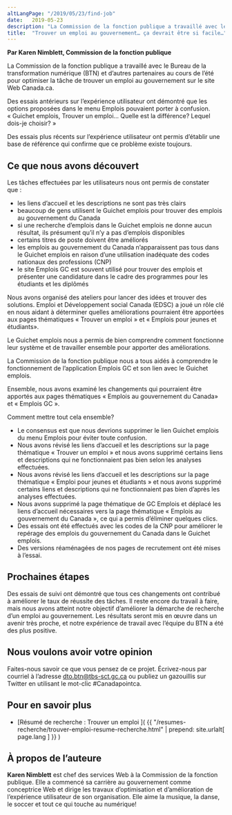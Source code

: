 ```yaml
---
altLangPage: "/2019/05/23/find-job"
date:   2019-05-23
description: "La Commission de la fonction publique a travaillé avec le Bureau de la transformation numérique (BTN) et d’autres partenaires au cours de l’été pour optimiser la tâche de trouver un emploi au gouvernement sur le site Web Canada.ca."
title:  "Trouver un emploi au gouvernement… ça devrait être si facile…"
---
```


**Par Karen Nimblett, Commission de la fonction publique**

La Commission de la fonction publique a travaillé avec le Bureau de la transformation numérique (BTN) et d’autres partenaires au cours de l’été pour optimiser la tâche de trouver un emploi au gouvernement sur le site Web Canada.ca.

Des essais antérieurs sur l’expérience utilisateur ont démontré que les options proposées dans le menu Emplois pouvaient porter à confusion. «&nbsp;Guichet emplois, Trouver un emploi… Quelle est la différence? Lequel dois-je choisir?&nbsp;»

Des essais plus récents sur l’expérience utilisateur ont permis d’établir une base de référence qui confirme que ce problème existe toujours.

## Ce que nous avons découvert

Les tâches effectuées par les utilisateurs nous ont permis de constater que&nbsp;:
* les liens d’accueil et les descriptions ne sont pas très clairs
* beaucoup de gens utilisent le Guichet emplois pour trouver des emplois au gouvernement du Canada
* si une recherche d’emplois dans le Guichet emplois ne donne aucun résultat, ils présument qu’il n’y a pas d’emplois disponibles
* certains titres de poste doivent être améliorés
* les emplois au gouvernement du Canada n’apparaissent pas tous dans le Guichet emplois en raison d’une utilisation inadéquate des codes nationaux des professions (CNP)
* le site Emplois GC est souvent utilisé pour trouver des emplois et présenter une candidature dans le cadre des programmes pour les étudiants et les diplômés

Nous avons organisé des ateliers pour lancer des idées et trouver des solutions. Emploi et Développement social Canada (EDSC) a joué un rôle clé en nous aidant à déterminer quelles améliorations pourraient être apportées aux pages thématiques «&nbsp;Trouver un emploi&nbsp;» et «&nbsp;Emplois pour jeunes et étudiants».

Le Guichet emplois nous a permis de bien comprendre comment fonctionne leur système et de travailler ensemble pour apporter des améliorations.

La Commission de la fonction publique nous a tous aidés à comprendre le fonctionnement de l’application Emplois GC et son lien avec le Guichet emplois.

Ensemble, nous avons examiné les changements qui pourraient être apportés aux pages thématiques «&nbsp;Emplois au gouvernement du Canada»  et «&nbsp;Emplois GC&nbsp;».

Comment mettre tout cela ensemble?
* Le consensus est que nous devrions supprimer le lien Guichet emplois du menu Emplois pour éviter toute confusion.
* Nous avons révisé les liens d’accueil et les descriptions sur la page thématique «&nbsp;Trouver un emploi&nbsp;» et nous avons supprimé certains liens et descriptions qui ne fonctionnaient pas bien selon les analyses effectuées.
* Nous avons révisé les liens d’accueil et les descriptions sur la page thématique «&nbsp;Emploi pour jeunes et étudiants&nbsp;» et nous avons supprimé certains liens et descriptions qui ne fonctionnaient pas bien d’après les analyses effectuées.
* Nous avons supprimé la page thématique de GC Emplois et déplacé les liens d’accueil nécessaires vers la page thématique «&nbsp;Emplois au gouvernement du Canada&nbsp;», ce qui a permis d’éliminer quelques clics.
* Des essais ont été effectués avec les codes de la CNP pour améliorer le repérage des emplois du gouvernement du Canada dans le Guichet emplois.
* Des versions réaménagées de nos pages de recrutement ont été mises à l’essai.

## Prochaines étapes

Des essais de suivi ont démontré que tous ces changements ont contribué à améliorer le taux de réussite des tâches. Il reste encore du travail à faire, mais nous avons atteint notre objectif d’améliorer la démarche de recherche d’un emploi au gouvernement. Les résultats seront mis en œuvre dans un avenir très proche, et notre expérience de travail avec l’équipe du BTN a été des plus positive.


## Nous voulons avoir votre opinion

Faites-nous savoir ce que vous pensez de ce projet. Écrivez-nous par courriel à l’adresse [dto.btn@tbs-sct.gc.ca](mailto:dto.btn@tbs-sct.gc.ca) ou publiez un gazouillis sur Twitter en utilisant le mot-clic #Canadapointca.

## Pour en savoir plus

* [Résumé de recherche&nbsp;: Trouver un emploi ]( {{ "/resumes-recherche/trouver-emploi-resume-recherche.html" | prepend: site.urlalt[ page.lang ] }} )

## À propos de l’auteure

**Karen Nimblett** est chef des services Web à la Commission de la fonction publique. Elle a commencé sa carrière au gouvernement comme conceptrice Web et dirige les travaux d’optimisation et d’amélioration de l’expérience utilisateur de son organisation. Elle aime la musique, la danse, le soccer et tout ce qui touche au numérique!
